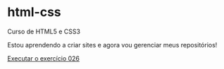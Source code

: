 # html-css
 Curso de HTML5 e CSS3 

Estou aprendendo a criar sites e agora vou gerenciar meus repositórios!

<a href="https://nicolasteixeira21.github.io/html-css/exercicios/ex026/mq002/index.html">Executar o exercício 026</a>